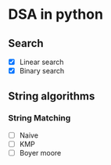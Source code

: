 # DSA in python

## Search
- [x] Linear search
- [x] Binary search

## String algorithms
### String Matching
- [ ] Naive
- [ ] KMP
- [ ] Boyer moore